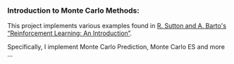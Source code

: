 ### Introduction to Monte Carlo Methods:

This project implements various examples found in [R. Sutton and A. Barto's “Reinforcement Learning: An Introduction”](http://www.incompleteideas.net/book/RLbook2020.pdf).

Specifically, I implement Monte Carlo Prediction, Monte Carlo ES and more ...
